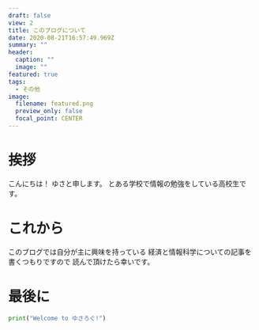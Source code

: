 ```yaml
---
draft: false
view: 2
title: このブログについて
date: 2020-08-21T16:57:49.969Z
summary: ""
header:
  caption: ""
  image: ""
featured: true
tags:
  - その他
image:
  filename: featured.png
  preview_only: false
  focal_point: CENTER
---
```

# 挨拶

こんにちは！
ゆさと申します。
とある学校で情報の勉強をしている高校生です。

# これから
このブログでは自分が主に興味を持っている
経済と情報科学についての記事を書くつもりですので
読んで頂けたら幸いです。

# 最後に
```python
print("Welcome to ゆさろぐ!")
```
